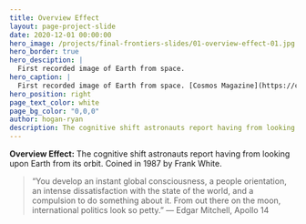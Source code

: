 ```yaml
---
title: Overview Effect
layout: page-project-slide
date: 2020-12-01 00:00:00
hero_image: /projects/final-frontiers-slides/01-overview-effect-01.jpg
hero_border: true
hero_desciption: |
  First recorded image of Earth from space.
hero_caption: |
  First recorded image of Earth from space. [Cosmos Magazine](https://cosmosmagazine.com/space/the-first-photograph-of-earth-taken-from-space/)
hero_position: right
page_text_color: white
page_bg_color: "0,0,0"
author: hogan-ryan
description: The cognitive shift astronauts report having from looking upon Earth from its orbit.
---
```

**Overview Effect:** The cognitive shift astronauts report having from looking upon Earth from its orbit. Coined in 1987 by Frank White.

> “You develop an instant global consciousness, a people orientation, an intense dissatisfaction with the state of the world, and a compulsion to do something about it. From out there on the moon, international politics look so petty.” — Edgar Mitchell, Apollo 14
